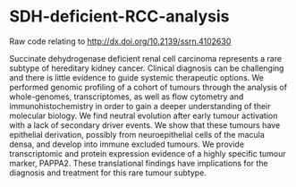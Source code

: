 # SDH-deficient-RCC-analysis
Raw code relating to http://dx.doi.org/10.2139/ssrn.4102630

Succinate dehydrogenase deficient renal cell carcinoma represents a rare subtype of hereditary kidney cancer. Clinical diagnosis can be challenging and there is little evidence to guide systemic therapeutic options. We performed genomic profiling of a cohort of tumours through the analysis of whole-genomes, transcriptomes, as well as flow cytometry and immunohistochemistry in order to gain a deeper understanding of their molecular biology. We find neutral evolution after early tumour activation with a lack of secondary driver events. We show that these tumours have epithelial derivation, possibly from neuroepithelial cells of the macula densa, and develop into immune excluded tumours. We provide transcriptomic and protein expression evidence of a highly specific tumour marker, PAPPA2. These translational findings have implications for the diagnosis and treatment for this rare tumour subtype. 

